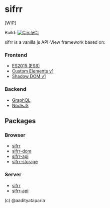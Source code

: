 # sifrr
[WIP]

Build: [![CircleCI](https://circleci.com/gh/sifrr/sifrr.svg?style=svg)](https://circleci.com/gh/sifrr/sifrr)

sifrr is a vanilla js API-View framework based on:

### Frontend
- [ES2015 (ES6)](http://www.ecma-international.org/ecma-262/6.0/index.html)
- [Custom Elements v1](https://developers.google.com/web/fundamentals/web-components/customelements)
- [Shadow DOM v1](https://developers.google.com/web/fundamentals/web-components/shadowdom)

### Backend
- [GraphQL](https://graphql.org/)
- [NodeJS](https://nodejs.org/en/)

## Packages
### Browser
- [sifrr](./packages/browser/sifrr)
- [sifrr-dom](./packages/browser/sifrr-dom)
- [sifrr-api](./packages/browser/sifrr-api)
- [sifrr-storage](./packages/browser/sifrr-storage)

### Server
- [sifrr](./packages/server/sifrr)
- [sifrr-api](./packages/server/sifrr-api)

(c) @aadityataparia
